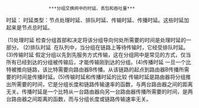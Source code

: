                     ***分组交换网中的时延、丢包和吞吐量***

时延：
    时延类型：节点处理时延、排队时延、传输时延、传播时延。这些时延加起来是节点总时延。

​    (1)处理时延
​        检查分组首部和决定将该分组导向何处所需要的时间是处理时延的一部分。
​    (2)排队时延
​        在队列中，当分组在链路上等待传输时，它经受排队时延。
​    (3)传输时延
​        假定分组以先到先服务方式传输，这在分组网中是常见的方式，仅当所有已经到达的分组被传输后，才能传输刚到达的分组。
​    (4)传播时延
​        一旦一个比特被推向链路，该比特需要向路由器B传播。从该链路的起点到路由器B传播所需要的时间是传播时延。
​    (5)传输时延和传播时延的比较
​        传输时延是路由器将分组推出所需要的时间，它是分组长度和链路传输速率的函数，与两台路由器之间的距离无关。传播时延是一个比特从一台路由器向另一台路由器传播所需要的时间，是两台路由器之间距离的函数，而与分组长度或链路传输速率无关。
